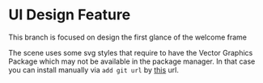 # UI Design Feature

This branch is focused on design the first glance of the welcome frame

The scene uses some svg styles that require to have the Vector Graphics Package which may not be available in the package manager. In that case you can install manually via `add git url` by [this](https://github.com/needle-mirror/com.unity.vectorgraphics "Vector Graphics Package") url.
